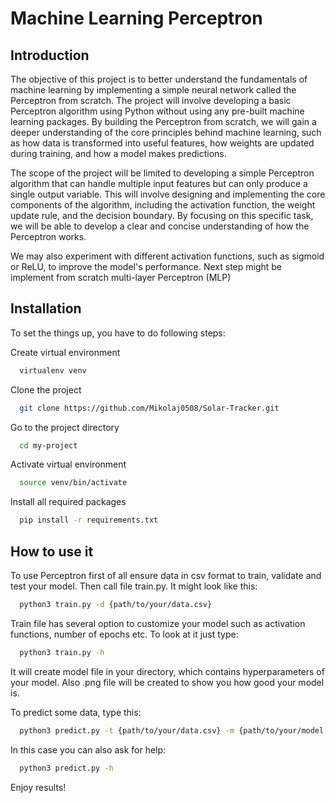 # Machine Learning Perceptron

## Introduction

The objective of this project is to better understand the fundamentals of machine learning by implementing a simple neural network called the Perceptron from scratch. The project will involve developing a basic Perceptron algorithm using Python without using any pre-built machine learning packages. By building the Perceptron from scratch, we will gain a deeper understanding of the core principles behind machine learning, such as how data is transformed into useful features, how weights are updated during training, and how a model makes predictions.

The scope of the project will be limited to developing a simple Perceptron algorithm that can handle multiple input features but can only produce a single output variable. This will involve designing and implementing the core components of the algorithm, including the activation function, the weight update rule, and the decision boundary. By focusing on this specific task, we will be able to develop a clear and concise understanding of how the Perceptron works.

We may also experiment with different activation functions, such as sigmoid or ReLU, to improve the model's performance. Next step might be implement from scratch multi-layer Perceptron (MLP)


## Installation

To set the things up, you have to do following steps:

Create virtual environment
```bash
  virtualenv venv
```

Clone the project

```bash
  git clone https://github.com/Mikolaj0508/Solar-Tracker.git
```

Go to the project directory

```bash
  cd my-project
```
Activate virtual environment

```bash
  source venv/bin/activate
```

Install all required packages

```bash
  pip install -r requirements.txt
```
## How to use it

To use Perceptron first of all ensure data in csv format to train, validate and test your model. Then call file train.py. It might look like this:

```bash
  python3 train.py -d {path/to/your/data.csv} 
```

Train file has several option to customize your model such as activation functions, number of epochs etc. To look at it just type:

```bash
  python3 train.py -h
```

It will create model file in your directory, which contains hyperparameters of your model. Also .png file will be created to show you how good your model is.

To predict some data, type this:

```bash
  python3 predict.py -t {path/to/your/data.csv} -m {path/to/your/model.model}
```

In this case you can also ask for help:

```bash
  python3 predict.py -h
```

Enjoy results!
